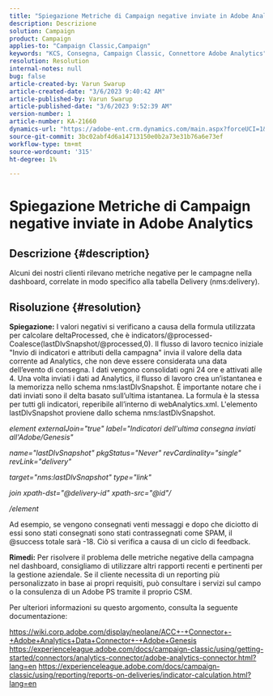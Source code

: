 ```yaml
---
title: "Spiegazione Metriche di Campaign negative inviate in Adobe Analytics"
description: Descrizione
solution: Campaign
product: Campaign
applies-to: "Campaign Classic,Campaign"
keywords: "KCS, Consegna, Campaign Classic, Connettore Adobe Analytics"
resolution: Resolution
internal-notes: null
bug: false
article-created-by: Varun Swarup
article-created-date: "3/6/2023 9:40:42 AM"
article-published-by: Varun Swarup
article-published-date: "3/6/2023 9:52:39 AM"
version-number: 1
article-number: KA-21660
dynamics-url: "https://adobe-ent.crm.dynamics.com/main.aspx?forceUCI=1&pagetype=entityrecord&etn=knowledgearticle&id=be39a9f2-02bc-ed11-83ff-6045bd006149"
source-git-commit: 3bc02abf4d6a14713150e0b2a73e31b76a6e73ef
workflow-type: tm+mt
source-wordcount: '315'
ht-degree: 1%

---
```


# Spiegazione Metriche di Campaign negative inviate in Adobe Analytics

## Descrizione {#description}

Alcuni dei nostri clienti rilevano metriche negative per le campagne nella dashboard, correlate in modo specifico alla tabella Delivery (nms:delivery).

## Risoluzione {#resolution}


<b>Spiegazione:</b>
I valori negativi si verificano a causa della formula utilizzata per calcolare deltaProcessed, che è indicators/@processed-Coalesce(lastDlvSnapshot/@processed,0). Il flusso di lavoro tecnico iniziale &quot;Invio di indicatori e attributi della campagna&quot; invia il valore della data corrente ad Analytics, che non deve essere considerata una data dell’evento di consegna. I dati vengono consolidati ogni 24 ore e attivati alle 4. Una volta inviati i dati ad Analytics, il flusso di lavoro crea un’istantanea e la memorizza nello schema nms:lastDlvSnapshot. È importante notare che i dati inviati sono il delta basato sull’ultima istantanea. La formula è la stessa per tutti gli indicatori, reperibile all’interno di webAnalytics.xml. L&#39;elemento lastDlvSnapshot proviene dallo schema nms:lastDlvSnapshot.



*element externalJoin=&quot;true&quot; label=&quot;Indicatori dell&#39;ultima consegna inviati all&#39;Adobe/Genesis&quot;*

*name=&quot;lastDlvSnapshot&quot; pkgStatus=&quot;Never&quot; revCardinality=&quot;single&quot; revLink=&quot;delivery&quot;*

*target=&quot;nms:lastDlvSnapshot&quot; type=&quot;link&quot;*

*join xpath-dst=&quot;@delivery-id&quot; xpath-src=&quot;@id&quot;/*

*/element*



Ad esempio, se vengono consegnati venti messaggi e dopo che diciotto di essi sono stati consegnati sono stati contrassegnati come SPAM, il @success totale sarà -18. Ciò si verifica a causa di un ciclo di feedback.

<b>Rimedi:</b>
Per risolvere il problema delle metriche negative della campagna nel dashboard, consigliamo di utilizzare altri rapporti recenti e pertinenti per la gestione aziendale. Se il cliente necessita di un reporting più personalizzato in base ai propri requisiti, può consultare i servizi sul campo o la consulenza di un Adobe PS tramite il proprio CSM.

Per ulteriori informazioni su questo argomento, consulta la seguente documentazione:

https://wiki.corp.adobe.com/display/neolane/ACC+-+Connector+-+Adobe+Analytics+Data+Connector+-+Adobe+Genesis https://experienceleague.adobe.com/docs/campaign-classic/using/getting-started/connectors/analytics-connector/adobe-analytics-connector.html?lang=en https://experienceleague.adobe.com/docs/campaign-classic/using/reporting/reports-on-deliveries/indicator-calculation.html?lang=en
